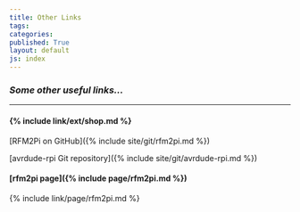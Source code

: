 ```yaml
---
title: Other Links
tags: 
categories: 
published: True
layout: default
js: index
---
```

### *Some other useful links...*
---------------------------------


#### {% include link/ext/shop.md %}








[RFM2Pi on GitHub]({% include site/git/rfm2pi.md %})

[avrdude-rpi Git repository]({% include site/git/avrdude-rpi.md %})

#### [rfm2pi page]({% include page/rfm2pi.md %})

{% include link/page/rfm2pi.md %}
